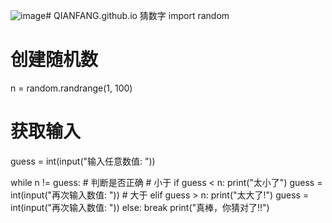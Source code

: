 ![image](https://github.com/Felicia473/QIANFANG.github.io/assets/78649678/8ce3c550-59a2-4b44-953b-5e315cbbed95)# QIANFANG.github.io
猜数字
import random

# 创建随机数
n = random.randrange(1, 100)
# 获取输入
guess = int(input("输入任意数值: "))

while n != guess:  # 判断是否正确
    # 小于
    if guess < n:
        print("太小了")
        guess = int(input("再次输入数值: "))
    # 大于
    elif guess > n:
        print("太大了!")
        guess = int(input("再次输入数值: "))
    else:
        break
print("真棒，你猜对了!!")
